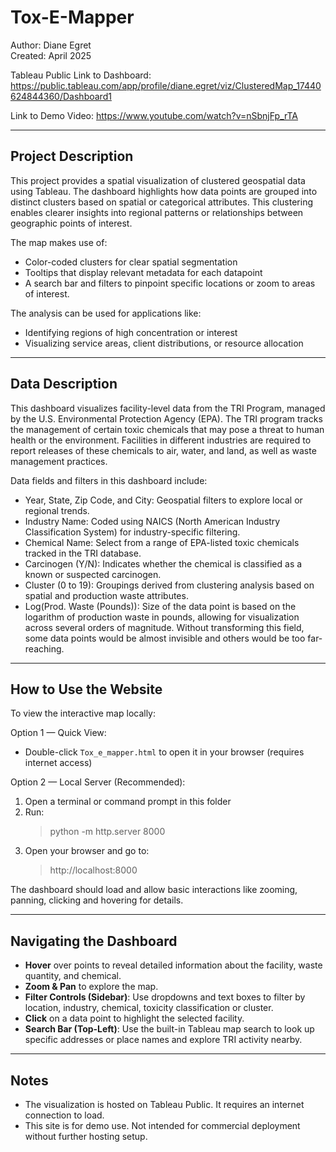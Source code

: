 
Tox-E-Mapper
=====================================
Author: Diane Egret  
Created: April 2025  

Tableau Public Link to Dashboard: https://public.tableau.com/app/profile/diane.egret/viz/ClusteredMap_17440624844360/Dashboard1

Link to Demo Video: https://www.youtube.com/watch?v=nSbnjFp_rTA

------------------------------------
Project Description
------------------------------------
This project provides a spatial visualization of clustered geospatial data using Tableau. The dashboard highlights how data points are grouped into distinct clusters based on spatial or categorical attributes. This clustering enables clearer insights into regional patterns or relationships between geographic points of interest.

The map makes use of:
- Color-coded clusters for clear spatial segmentation
- Tooltips that display relevant metadata for each datapoint
- A search bar and filters to pinpoint specific locations or zoom to areas of interest.

The analysis can be used for applications like:
- Identifying regions of high concentration or interest
- Visualizing service areas, client distributions, or resource allocation

------------------------------------
Data Description
------------------------------------
This dashboard visualizes facility-level data from the TRI Program, managed by the U.S. Environmental Protection Agency (EPA). The TRI program tracks the management of certain toxic chemicals that may pose a threat to human health or the environment. Facilities in different industries are required to report releases of these chemicals to air, water, and land, as well as waste management practices.

Data fields and filters in this dashboard include:
- Year, State, Zip Code, and City: Geospatial filters to explore local or regional trends.
- Industry Name: Coded using NAICS (North American Industry Classification System) for industry-specific filtering.
- Chemical Name: Select from a range of EPA-listed toxic chemicals tracked in the TRI database.
- Carcinogen (Y/N): Indicates whether the chemical is classified as a known or suspected carcinogen.
- Cluster (0 to 19): Groupings derived from clustering analysis based on spatial and production waste attributes.
- Log(Prod. Waste (Pounds)): Size of the data point is based on the logarithm of production waste in pounds, allowing for visualization across several orders of magnitude. Without transforming this field, some data points would be almost invisible and others would be too far-reaching.

------------------------------------
How to Use the Website
------------------------------------
To view the interactive map locally:

Option 1 — Quick View:
- Double-click `Tox_e_mapper.html` to open it in your browser (requires internet access)

Option 2 — Local Server (Recommended):
1. Open a terminal or command prompt in this folder
2. Run:
   > python -m http.server 8000
3. Open your browser and go to:
   > http://localhost:8000

The dashboard should load and allow basic interactions like zooming, panning, clicking and hovering for details.

------------------------------------
Navigating the Dashboard
------------------------------------
- **Hover** over points to reveal detailed information about the facility, waste quantity, and chemical.
- **Zoom & Pan** to explore the map.
- **Filter Controls (Sidebar)**: Use dropdowns and text boxes to filter by location, industry, chemical, toxicity classification or cluster.
- **Click** on a data point to highlight the selected facility.
- **Search Bar (Top-Left)**: Use the built-in Tableau map search to look up specific addresses or place names and explore TRI activity nearby.

------------------------------------
Notes
------------------------------------
- The visualization is hosted on Tableau Public. It requires an internet connection to load.
- This site is for demo use. Not intended for commercial deployment without further hosting setup.
